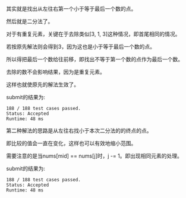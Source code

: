 其实就是找出从左往右第一个小于等于最后一个数的点。

然后就是二分法了。

对于有重复元素，关键在于去除类似[3, 1, 3]这种情况，即首尾相同的情况。

若按原先解法则会得到3，因为这也是小于等于最后一个数的点。

所以得把最后一个数给往前移，即找出不等于第一个数的点作为最后一个数。

去除的数不会影响结果，因为是重复元素。

这样也就使原先的解法生效了。

submit的结果为:
```
188 / 188 test cases passed.
Status: Accepted
Runtime: 48 ms
```

第二种解法的思路是从左往右找小于本次二分法的的终点的点。

即比较的值会一直在变化，这样也可以有效地缩小范围。

需要注意的是当nums[mid] == nums[j]时，j -= 1。即出现相同元素的处理。

submit的结果为:
```
188 / 188 test cases passed.
Status: Accepted
Runtime: 48 ms
```

